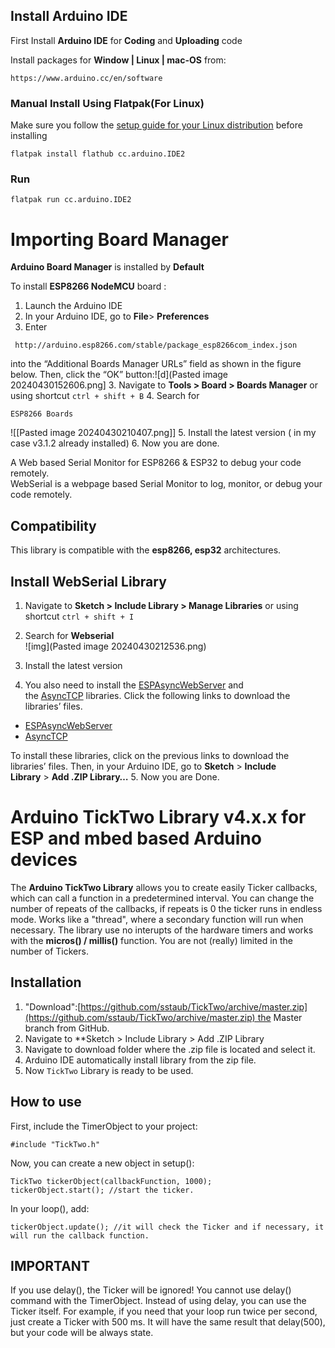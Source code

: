 

## Install Arduino IDE

First Install **Arduino IDE** for **Coding** and **Uploading** code

Install packages for **Window | Linux | mac-OS** from:

```
https://www.arduino.cc/en/software
```
### Manual Install Using Flatpak(For Linux)

Make sure you follow the [setup guide for your Linux distribution](https://flathub.org/setup) before installing

```
flatpak install flathub cc.arduino.IDE2
```

### Run
```
flatpak run cc.arduino.IDE2
```



# Importing Board Manager

**Arduino Board Manager** is installed  by **Default** 

To install **ESP8266 NodeMCU** board  :

1. Launch the Arduino IDE
2. In your Arduino IDE, go to **File**> **Preferences**
3. Enter 
```
 http://arduino.esp8266.com/stable/package_esp8266com_index.json
```
into the “Additional Boards Manager URLs” field as shown in the figure below. Then, click the “OK” button:![d](Pasted image 20240430152606.png]
3.  Navigate to **Tools > Board > Boards Manager** or using shortcut ``ctrl + shift + B``
4. Search for 
```
ESP8266 Boards
``` 

![[Pasted image 20240430210407.png]]
5. Install the latest version ( in my case v3.1.2 already installed)
6. Now you are done.

A Web based Serial Monitor for ESP8266 & ESP32 to debug your code remotely.  
WebSerial is a webpage based Serial Monitor to log, monitor, or debug your code remotely.

## Compatibility
This library is compatible with the **esp8266, esp32** architectures.


## Install WebSerial Library

1. Navigate to **Sketch > Include Library > Manage Libraries** or using 
shortcut ``ctrl + shift + I``
2. Search for **Webserial**  
   ![img](Pasted image 20240430212536.png)

3. Install the latest version
4. You also need to install the [ESPAsyncWebServer](https://github.com/me-no-dev/ESPAsyncWebServer) and the [AsyncTCP](https://github.com/me-no-dev/AsyncTCP) libraries. Click the following links to download the libraries’ files.

- [ESPAsyncWebServer](https://github.com/me-no-dev/ESPAsyncWebServer/archive/refs/heads/master.zip)
- [AsyncTCP](https://github.com/me-no-dev/AsyncTCP/archive/refs/heads/master.zip)

To install these libraries, click on the previous links to download the libraries’ files. Then, in your Arduino IDE, go to **Sketch** > **Include Library** > **Add .ZIP Library…**
5. Now you are Done.


# Arduino TickTwo Library v4.x.x for ESP and mbed based Arduino devices
The **Arduino TickTwo Library** allows you to create easily Ticker callbacks, which can call a function in a predetermined interval. You can change the number of repeats of the callbacks, if repeats is 0 the ticker runs in endless mode. Works like a "thread", where a secondary function will run when necessary. The library use no interupts of the hardware timers and works with the **micros() / millis()** function. You are not (really) limited in the number of Tickers.

## Installation

1. "Download":[https://github.com/sstaub/TickTwo/archive/master.zip](https://github.com/sstaub/TickTwo/archive/master.zip) the Master branch from GitHub.
2.  Navigate to **Sketch > Include Library > Add .ZIP Library
3. Navigate to download folder where the .zip file is located and select it.
4. Arduino IDE automatically install library from the zip file.
5. Now `TickTwo` Library is ready to be used.

## How to use

First, include the TimerObject to your project:

```
#include "TickTwo.h"
```

Now, you can create a new object in setup():

```
TickTwo tickerObject(callbackFunction, 1000); 
tickerObject.start(); //start the ticker.
```

In your loop(), add:

```
tickerObject.update(); //it will check the Ticker and if necessary, it will run the callback function.
```

## IMPORTANT

If you use delay(), the Ticker will be ignored! You cannot use delay() command with the TimerObject. Instead of using delay, you can use the Ticker itself. For example, if you need that your loop run twice per second, just create a Ticker with 500 ms. It will have the same result that delay(500), but your code will be always state.
